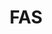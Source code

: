 ---
# This topic lives at
# https://digital.gov/topics/fas

# Topic Title
title: "FAS"

# description — keep it short and clear
# summary: ""

# Weight
weight: 1

# For more information on managing topics,
# see https://github.com/GSA/digitalgov.gov/wiki/topics
---